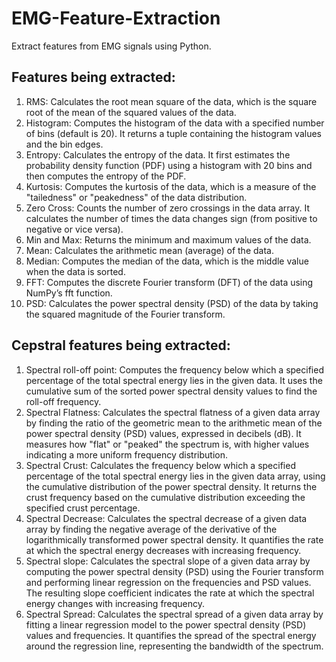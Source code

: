 # EMG-Feature-Extraction
Extract features from EMG signals using Python.

## Features being extracted:

1. RMS: Calculates the root mean square of the data, which is the square root of the mean of the
squared values of the data.
2. Histogram: Computes the histogram of the data with a specified number of bins (default is 20). It
returns a tuple containing the histogram values and the bin edges.
3. Entropy: Calculates the entropy of the data. It first estimates the probability density function (PDF)
using a histogram with 20 bins and then computes the entropy of the PDF.
4. Kurtosis: Computes the kurtosis of the data, which is a measure of the "tailedness" or
"peakedness" of the data distribution.
5. Zero Cross: Counts the number of zero crossings in the data array. It calculates the number of times
the data changes sign (from positive to negative or vice versa).
6. Min and Max: Returns the minimum and maximum values of the data.
7. Mean: Calculates the arithmetic mean (average) of the data.
8. Median: Computes the median of the data, which is the middle value when the data is sorted.
9. FFT: Computes the discrete Fourier transform (DFT) of the data using NumPy’s fft function.
10. PSD: Calculates the power spectral density (PSD) of the data by taking the squared magnitude of
the Fourier transform.

## Cepstral features being extracted:

1. Spectral roll-off point: Computes the frequency below which a specified percentage of the total
spectral energy lies in the given data. It uses the cumulative sum of the sorted power spectral
density values to find the roll-off frequency.
2. Spectral Flatness: Calculates the spectral flatness of a given data array by finding the ratio of the
geometric mean to the arithmetic mean of the power spectral density (PSD) values, expressed in
decibels (dB). It measures how "flat" or "peaked" the spectrum is, with higher values indicating a
more uniform frequency distribution.
3. Spectral Crust: Calculates the frequency below which a specified percentage of the total spectral
energy lies in the given data array, using the cumulative distribution of the power spectral density. It
returns the crust frequency based on the cumulative distribution exceeding the specified crust
percentage.
4. Spectral Decrease: Calculates the spectral decrease of a given data array by finding the negative
average of the derivative of the logarithmically transformed power spectral density. It quantifies the
rate at which the spectral energy decreases with increasing frequency.
5. Spectral slope: Calculates the spectral slope of a given data array by computing the power spectral
density (PSD) using the Fourier transform and performing linear regression on the frequencies and
PSD values. The resulting slope coefficient indicates the rate at which the spectral energy changes
with increasing frequency.
6. Spectral Spread: Calculates the spectral spread of a given data array by fitting a linear regression
model to the power spectral density (PSD) values and frequencies. It quantifies the spread of the
spectral energy around the regression line, representing the bandwidth of the spectrum.
